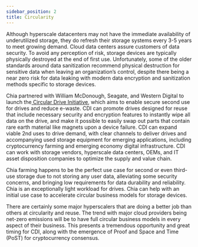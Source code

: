 ```yaml
---
sidebar_position: 2
title: Circularity
---
```


Although hyperscale datacenters may not have the immediate availability of underutilized storage, they do refresh their storage systems every 3-5 years to meet growing demand. Cloud data centers assure customers of data security. To avoid any perception of risk, storage devices are typically physically destroyed at the end of first use. Unfortunately, some of the older standards around data sanitization recommend physical destruction for sensitive data when leaving an organization’s control, despite there being a near zero risk for data leaking with modern data encryption and sanitization methods specific to storage devices.

Chia partnered with William McDonough, Seagate, and Western Digital to launch the[ Circular Drive Initiative](https://circulardrives.org/), which aims to enable secure second use for drives and reduce e-waste. CDI can promote drives designed for reuse that include necessary security and encryption features to instantly wipe all data on the drive, and make it possible to easily swap out parts that contain rare earth material like magnets upon a device failure. CDI can expand viable 2nd uses to drive demand, with clear channels to deliver drives and accompanying used storage equipment for emerging applications, including cryptocurrency farming and emerging economy digital infrastructure. CDI can work with storage vendors, hyperscale data centers, OEMs, and IT asset disposition companies to optimize the supply and value chain.

Chia farming happens to be the perfect use case for second or even third-use storage due to not storing any user data, alleviating some security concerns, and bringing low requirements for data durability and reliability. Chia is an exceptionally light workload for drives. Chia can help with an initial use case to accelerate circular business models for storage devices.

There are certainly some major hyperscalers that are doing a better job than others at circularity and reuse. The trend with major cloud providers being net-zero emissions will be to have full circular business models in every aspect of their business. This presents a tremendous opportunity and great timing for CDI, along with the emergence of Proof and Space and Time (PoST) for cryptocurrency consensus.
